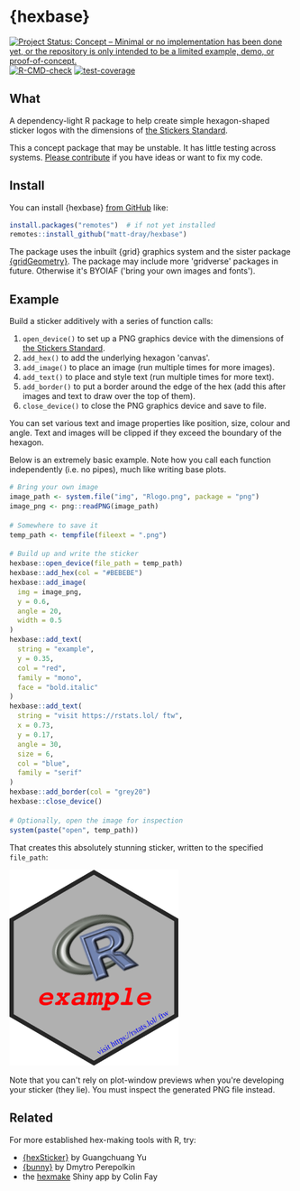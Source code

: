 
# {hexbase}

<!-- badges: start -->
[![Project Status: Concept – Minimal or no implementation has been done yet, or the repository is only intended to be a limited example, demo, or proof-of-concept.](https://www.repostatus.org/badges/latest/concept.svg)](https://www.repostatus.org/#concept)
[![R-CMD-check](https://github.com/matt-dray/hexbase/actions/workflows/R-CMD-check.yaml/badge.svg)](https://github.com/matt-dray/hexbase/actions/workflows/R-CMD-check.yaml)
[![test-coverage](https://github.com/matt-dray/hexbase/actions/workflows/test-coverage.yaml/badge.svg)](https://github.com/matt-dray/hexbase/actions/workflows/test-coverage.yaml)
<!-- badges: end -->

## What

A dependency-light R package to help create simple hexagon-shaped sticker logos with the dimensions of [the Stickers Standard](https://sticker.how/#type-hexagon).

This a concept package that may be unstable.
It has little testing across systems.
[Please contribute](https://github.com/matt-dray/hexbase/issues) if you have ideas or want to fix my code.

## Install

You can install {hexbase} [from GitHub](https://github.com/matt-dray/hexbase) like:

``` r
install.packages("remotes")  # if not yet installed
remotes::install_github("matt-dray/hexbase")
```

The package uses the inbuilt {grid} graphics system and the sister package [{gridGeometry}](https://cran.r-project.org/package=gridGeometry).
The package may include more 'gridverse' packages in future.
Otherwise it's BYOIAF ('bring your own images and fonts').

## Example

Build a sticker additively with a series of function calls:

1. `open_device()` to set up a PNG graphics device with the dimensions of [the Stickers Standard](https://sticker.how/#type-hexagon).
1. `add_hex()` to add the underlying hexagon 'canvas'.
1. `add_image()` to place an image (run multiple times for more images).
1. `add_text()` to place and style text (run multiple times for more text).
1. `add_border()` to put a border around the edge of the hex (add this after images and text to draw over the top of them).
1. `close_device()` to close the PNG graphics device and save to file.

You can set various text and image properties like position, size, colour and angle.
Text and images will be clipped if they exceed the boundary of the hexagon.

Below is an extremely basic example.
Note how you call each function independently (i.e. no pipes), much like writing base plots.

``` r
# Bring your own image
image_path <- system.file("img", "Rlogo.png", package = "png")
image_png <- png::readPNG(image_path)

# Somewhere to save it
temp_path <- tempfile(fileext = ".png")

# Build up and write the sticker
hexbase::open_device(file_path = temp_path)
hexbase::add_hex(col = "#BEBEBE")
hexbase::add_image(
  img = image_png,
  y = 0.6,
  angle = 20,
  width = 0.5
)
hexbase::add_text(
  string = "example",
  y = 0.35,
  col = "red",
  family = "mono",
  face = "bold.italic"
)
hexbase::add_text(
  string = "visit https://rstats.lol/ ftw",
  x = 0.73, 
  y = 0.17,
  angle = 30, 
  size = 6, 
  col = "blue", 
  family = "serif"
)
hexbase::add_border(col = "grey20")
hexbase::close_device()

# Optionally, open the image for inspection
system(paste("open", temp_path))
```

That creates this absolutely stunning sticker, written to the specified `file_path`:

<img src='man/figures/readme-hex.png' width='300' alt="A grey hexagon with a dark grey border. An R logo is shown just above centre and angled at 30 degrees. Just below centre is the text 'example' in monospace red and bold font. On the lower right edge is the URL 'htps://rstats.lol' in smaller, blue italic serif font.">

Note that you can't rely on plot-window previews when you're developing your sticker (they lie).
You must inspect the generated PNG file instead.

## Related

For more established hex-making tools with R, try:

* [{hexSticker}](https://github.com/GuangchuangYu/hexSticker) by Guangchuang Yu
* [{bunny}](https://github.com/dmi3kno/bunny) by Dmytro Perepolkin
* the [hexmake](https://connect.thinkr.fr/hexmake/) Shiny app by Colin Fay
